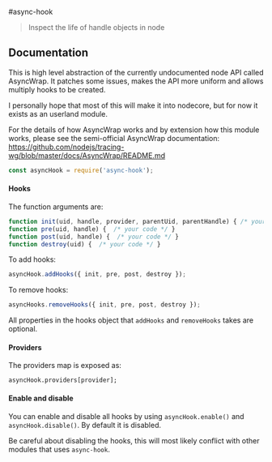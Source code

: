 #async-hook

> Inspect the life of handle objects in node

## Documentation

This is high level abstraction of the currently undocumented node API called
AsyncWrap. It patches some issues, makes the API more uniform and allows multiply
hooks to be created.

I personally hope that most of this will make it into nodecore, but for now
it exists as an userland module.

For the details of how AsyncWrap works and by extension how this module works,
please see the semi-official AsyncWrap documentation:
https://github.com/nodejs/tracing-wg/blob/master/docs/AsyncWrap/README.md

```javascript
const asyncHook = require('async-hook');
```

#### Hooks

The function arguments are:

```javascript
function init(uid, handle, provider, parentUid, parentHandle) { /* your code */ }
function pre(uid, handle) {  /* your code */ }
function post(uid, handle) {  /* your code */ }
function destroy(uid) {  /* your code */ }
```

To add hooks:

```javascript
asyncHook.addHooks({ init, pre, post, destroy });
```

To remove hooks:

```javascript
asyncHooks.removeHooks({ init, pre, post, destroy });
```

All properties in the hooks object that `addHooks` and `removeHooks` takes are
optional.

#### Providers

The providers map is exposed as:
```
asyncHook.providers[provider];
```

#### Enable and disable

You can enable and disable all hooks by using `asyncHook.enable()` and
`asyncHook.disable()`. By default it is disabled.

Be careful about disabling the hooks, this will most likely conflict with other
modules that uses `async-hook`.
